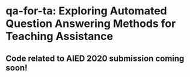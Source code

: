 # qa-for-ta: Exploring Automated Question Answering Methods for Teaching Assistance

## Code related to AIED 2020 submission coming soon!
